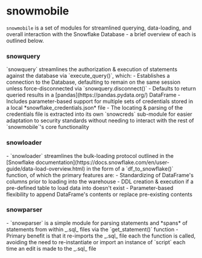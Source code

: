 # snowmobile

`snowmobile` is a set of modules for streamlined querying, data-loading, and overall interaction with the Snowflake Database - a brief overview of each is outlined below.


<h3>snowquery</h3>
`snowquery` streamlines the authorization & execution of statements against the database via `execute_query()`, which:
- Establishes a connection to the Database, defaulting to remain on the same session unless force-disconnected via `snowquery.disconnect()`
- Defaults to return queried results in a [pandas](https://pandas.pydata.org/) DataFrame
- Includes parameter-based support for multiple sets of credentials stored in a local *snowflake_credentials.json* file
    - The locating & parsing of the credentials file is extracted into its own `snowcreds` sub-module for easier
        adaptation to security standards without needing to interact with the rest of `snowmobile`'s core functionality




<h3>snowloader</h3>
- `snowloader` streamlines the bulk-loading protocol outlined in the [Snowflake documentation](https://docs.snowflake.com/en/user-guide/data-load-overview.html)
    in the form of a `df_to_snowflake()` function, of which the primary features are:
    - Standardizing of DataFrame's columns prior to loading into the warehouse
    - DDL creation & execution if a pre-defined table to load data into doesn't exist 
    - Parameter-based flexibility to append DataFrame's contents or replace pre-existing contents
    

<h3>snowparser</h3>
- `snowparser` is a simple module for parsing statements and *spans* of statements
    from within _.sql_ files via the `get_statement()` function
    - Primary benefit is that it re-imports the _.sql_ file each the function is called, avoiding
    the need to re-instantiate or import an instance of `script` each time an edit is made to the _.sql_ file 
    
